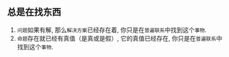 ## 总是在找东西

1. `问题`如果有解, 那么`解决方案`已经存在着, 你只是在`普遍联系`中找到这个`事物`.
2. `命题`存在就已经有真值（是真或是假）, 它的真值已经存在, 你只是在`普遍联系`中找到这个`事物`.
